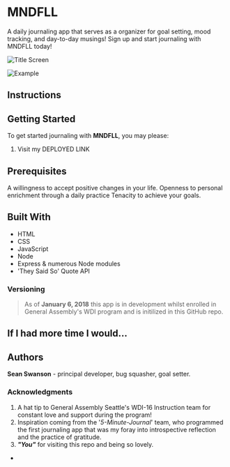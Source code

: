 # MNDFLL
A daily journaling app that serves as a organizer for goal setting, mood tracking, and day-to-day musings! Sign up and start journaling with MNDFLL today!

![Title Screen](title.png)

![Example](example.png)

## Instructions



## Getting Started

   To get started journaling with **MNDFLL**, you may please:

   1. Visit my DEPLOYED LINK
   

## Prerequisites

  A willingness to accept positive changes in your life.
  Openness to personal enrichment through a daily practice
  Tenacity to achieve your goals.



## Built With

  * HTML
  * CSS
  * JavaScript
  * Node
  * Express & numerous Node modules
  * 'They Said So' Quote API

### Versioning

> As of **January 6, 2018** this app is in development whilst enrolled in General Assembly's WDI program and is initilized in this GitHub repo.
 

## If I had more time I would...

> 


## Authors

**Sean Swanson** - principal developer, bug squasher, goal setter.


### Acknowledgments

1. A hat tip to General Assembly Seattle's WDI-16 Instruction team for constant love and support during the program!
2. Inspiration coming from the '_5-Minute-Journal_' team, who programmed the first journaling app that was my foray into introspective reflection and the practice of gratitude.
3. _**"You"**_ for visiting this repo and being so lovely.

-
